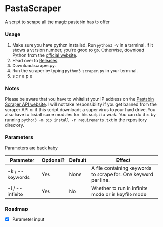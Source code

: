 # PastaScraper
A script to scrape all the magic pastebin has to offer

### Usage
1. Make sure you have python installed. Run `python3 -V` in a terminal. If it shows a version number, you're good to go. Otherwise, download Python from the [official website](https://www.python.org/downloads/).
1. Head over to [Releases](https://github.com/Syrapt0r/PastaScraper/releases).
1. Download scraper.py.
1. Run the scraper by typing `python3 scraper.py` in your terminal.
1. s c r a p e

### Notes
Please be aware that you have to whitelist your IP address on the [Pastebin Scraper API website](https://pastebin.com/doc_scraping_api). I will not take responsibility if you get banned from the scraper API or if this script downloads a super virus to your hard drive.
You also have to install some modules for this script to work. You can do this by running `python3 -m pip install -r requirements.txt` in the repository directory.

### Parameters
Parameters are back baby

| Parameter | Optional? | Default | Effect |
| --------- | --------- | ------- | ------ |
| -k / --keywords | Yes | None | A file containing keywords to scrape for. One keyword per line. |
| -i / --infinite | Yes | No | Whether to run in infinite mode or in keyfile mode |

### Roadmap
- [X] Parameter input
